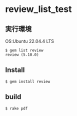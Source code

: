# review_list_test


##  実行環境 

OS:Ubuntu 22.04.4 LTS
```
$ gem list review
review (5.10.0)
```

##  Install  

```
$ gem install review
```

##  build

```
$ rake pdf
```
